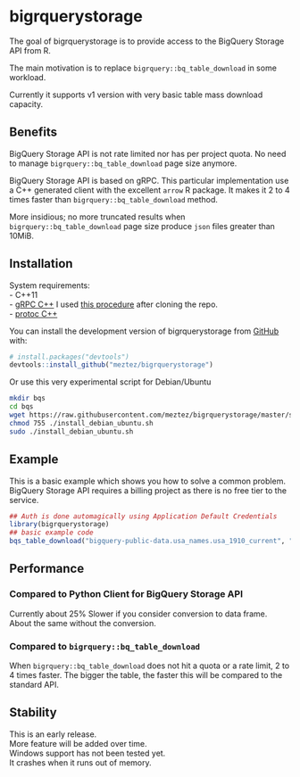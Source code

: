 
<!-- README.md is generated from README.Rmd. Please edit that file -->

# bigrquerystorage

<!-- badges: start -->

<!-- badges: end -->

The goal of bigrquerystorage is to provide access to the BigQuery
Storage API from R.

The main motivation is to replace `bigrquery::bq_table_download` in some
workload.

Currently it supports v1 version with very basic table mass download
capacity.

## Benefits

BigQuery Storage API is not rate limited nor has per project quota. No
need to manage `bigrquery::bq_table_download` page size anymore.

BigQuery Storage API is based on gRPC. This particular implementation
use a C++ generated client with the excellent `arrow` R package. It
makes it 2 to 4 times faster than `bigrquery::bq_table_download` method.

More insidious; no more truncated results when
`bigrquery::bq_table_download` page size produce `json` files greater
than 10MiB.

## Installation

System requirements:  
\- C++11  
\- [gRPC C++](https://github.com/grpc/grpc/blob/master/BUILDING.md) I
used [this
procedure](https://github.com/grpc/grpc/blob/master/test/distrib/cpp/run_distrib_test_cmake_module_install_pkgconfig.sh)
after cloning the repo.  
\- [protoc
C++](https://github.com/protocolbuffers/protobuf/tree/master/src)

You can install the development version of bigrquerystorage from
[GitHub](https://github.com/meztez/bigrquerystorage) with:

``` r
# install.packages("devtools")
devtools::install_github("meztez/bigrquerystorage")
```

Or use this very experimental script for Debian/Ubuntu

``` sh
mkdir bqs
cd bqs
wget https://raw.githubusercontent.com/meztez/bigrquerystorage/master/scripts/install_debian_ubuntu.sh
chmod 755 ./install_debian_ubuntu.sh
sudo ./install_debian_ubuntu.sh
```

## Example

This is a basic example which shows you how to solve a common problem.
BigQuery Storage API requires a billing project as there is no free tier
to the service.

``` r
## Auth is done automagically using Application Default Credentials
library(bigrquerystorage)
## basic example code
bqs_table_download("bigquery-public-data.usa_names.usa_1910_current", "labo-brunotremblay-253317")
```

## Performance

### Compared to Python Client for BigQuery Storage API

Currently about 25% Slower if you consider conversion to data frame.
About the same without the conversion.

### Compared to `bigrquery::bq_table_download`

When `bigrquery::bq_table_download` does not hit a quota or a rate
limit, 2 to 4 times faster. The bigger the table, the faster this will
be compared to the standard API.

## Stability

This is an early release.  
More feature will be added over time.  
Windows support has not been tested yet.  
It crashes when it runs out of memory.
